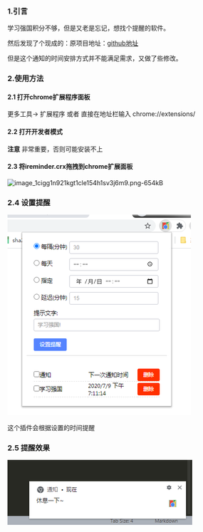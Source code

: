 ### 1.引言
学习强国积分不够，但是又老是忘记，想找个提醒的软件。

然后发现了个现成的：原项目地址：[github地址](https://github.com/vearne/ireminder)

但是这个通知的时间安排方式并不能满足需求，又做了些修改。


### 2.使用方法
#### 2.1 打开chrome扩展程序面板
更多工具-> 扩展程序
或者
直接在地址栏输入
chrome://extensions/

#### 2.2 打开开发者模式
**注意** 非常重要，否则可能安装不上
#### 2.3 将ireminder.crx拖拽到chrome扩展面板


![image_1cigg1n921kgt1cle154h1sv3j6m9.png-654kB](http://static.zybuluo.com/woshiaotian/i5iivwkefggglclfw2f1yzny/image_1cigg1n921kgt1cle154h1sv3j6m9.png)

### 2.4 设置提醒
![setAlarm.png](/sample/setAlarm.png)

这个插件会根据设置的时间提醒

### 2.5 提醒效果
![notification.png](/sample/notification.png)


